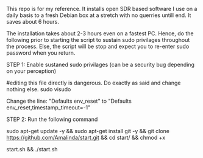 

This repo is for my reference. It installs open SDR based software I use on a daily basis to a fresh Debian box at a stretch with no querries untill end. It saves about 6 hours.

The installation takes about 2-3 hours even on a fastest PC. Hence, do the following prior to starting the script to sustain sudo privilages throughout the process. Else, the script will be stop and expect you to re-enter sudo password when you return.


STEP 1: Enable sustaned sudo privilages (can be a security bug depending on your perception)

#editing this file directly is dangerous. Do exactly as said and change nothing else. 
sudo visudo

Change the line: "Defaults env_reset" to "Defaults env_reset,timestamp_timeout=-1"


STEP 2: Run the following command

sudo apt-get update -y && sudo apt-get install git -y && git clone https://github.com/Amalinda/start.git && cd start/ && chmod +x 

start.sh && ./start.sh
